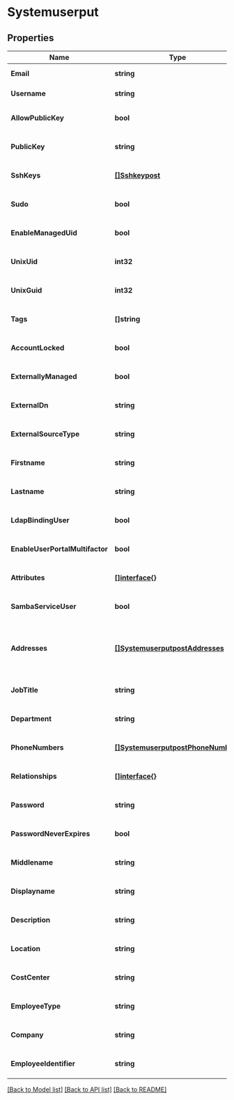 # Systemuserput

## Properties
Name | Type | Description | Notes
------------ | ------------- | ------------- | -------------
**Email** | **string** |  | [default to null]
**Username** | **string** |  | [default to null]
**AllowPublicKey** | **bool** |  | [optional] [default to null]
**PublicKey** | **string** |  | [optional] [default to null]
**SshKeys** | [**[]Sshkeypost**](sshkeypost.md) |  | [optional] [default to null]
**Sudo** | **bool** |  | [optional] [default to null]
**EnableManagedUid** | **bool** |  | [optional] [default to null]
**UnixUid** | **int32** |  | [optional] [default to null]
**UnixGuid** | **int32** |  | [optional] [default to null]
**Tags** | **[]string** |  | [optional] [default to null]
**AccountLocked** | **bool** |  | [optional] [default to null]
**ExternallyManaged** | **bool** |  | [optional] [default to null]
**ExternalDn** | **string** |  | [optional] [default to null]
**ExternalSourceType** | **string** |  | [optional] [default to null]
**Firstname** | **string** |  | [optional] [default to null]
**Lastname** | **string** |  | [optional] [default to null]
**LdapBindingUser** | **bool** |  | [optional] [default to null]
**EnableUserPortalMultifactor** | **bool** |  | [optional] [default to null]
**Attributes** | [**[]interface{}**](interface{}.md) |  | [optional] [default to null]
**SambaServiceUser** | **bool** |  | [optional] [default to null]
**Addresses** | [**[]SystemuserputpostAddresses**](systemuserputpost_addresses.md) | type, poBox, extendedAddress, streetAddress, locality, region, postalCode, country | [optional] [default to null]
**JobTitle** | **string** |  | [optional] [default to null]
**Department** | **string** |  | [optional] [default to null]
**PhoneNumbers** | [**[]SystemuserputpostPhoneNumbers**](systemuserputpost_phoneNumbers.md) |  | [optional] [default to null]
**Relationships** | [**[]interface{}**](interface{}.md) |  | [optional] [default to null]
**Password** | **string** |  | [optional] [default to null]
**PasswordNeverExpires** | **bool** |  | [optional] [default to null]
**Middlename** | **string** |  | [optional] [default to null]
**Displayname** | **string** |  | [optional] [default to null]
**Description** | **string** |  | [optional] [default to null]
**Location** | **string** |  | [optional] [default to null]
**CostCenter** | **string** |  | [optional] [default to null]
**EmployeeType** | **string** |  | [optional] [default to null]
**Company** | **string** |  | [optional] [default to null]
**EmployeeIdentifier** | **string** | Must be unique per user.  | [optional] [default to null]

[[Back to Model list]](../README.md#documentation-for-models) [[Back to API list]](../README.md#documentation-for-api-endpoints) [[Back to README]](../README.md)


